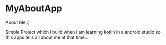 # MyAboutApp
About Me :)


Simple Project which i build when i am learning kotlin in a android studio so this apps tells all about me at that time...
